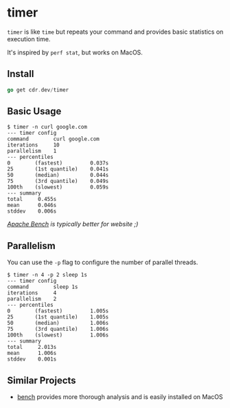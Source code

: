 # timer

`timer` is like `time` but repeats your command and provides basic statistics on execution time.

It's inspired by `perf stat`, but works on MacOS.

## Install

```go
go get cdr.dev/timer
```

## Basic Usage

```shell script
$ timer -n curl google.com
--- timer config
command        curl google.com
iterations     10
parallelism    1
--- percentiles
0        (fastest)         0.037s
25       (1st quantile)    0.041s
50       (median)          0.044s
75       (3rd quantile)    0.049s
100th    (slowest)         0.059s
--- summary
total     0.455s
mean      0.046s
stddev    0.006s
```
_[Apache Bench](https://httpd.apache.org/docs/2.4/programs/ab.html) is typically better for website ;)_

## Parallelism

You can use the `-p` flag to configure the number of parallel threads.

```shell script
$ timer -n 4 -p 2 sleep 1s
--- timer config
command        sleep 1s
iterations     4
parallelism    2
--- percentiles
0        (fastest)         1.005s
25       (1st quantile)    1.005s
50       (median)          1.006s
75       (3rd quantile)    1.006s
100th    (slowest)         1.006s
--- summary
total     2.013s
mean      1.006s
stddev    0.001s
```

## Similar Projects

- [bench](https://hackage.haskell.org/package/bench) provides more thorough analysis and is easily installed on MacOS
